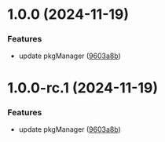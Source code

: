 # 1.0.0 (2024-11-19)


### Features

* update pkgManager ([9603a8b](https://github.com/yanyunchangfeng/ts-vue3/commit/9603a8b279dd1f08eaeb7a10efb0bce58cb179f0))

# 1.0.0-rc.1 (2024-11-19)


### Features

* update pkgManager ([9603a8b](https://github.com/yanyunchangfeng/ts-vue3/commit/9603a8b279dd1f08eaeb7a10efb0bce58cb179f0))
